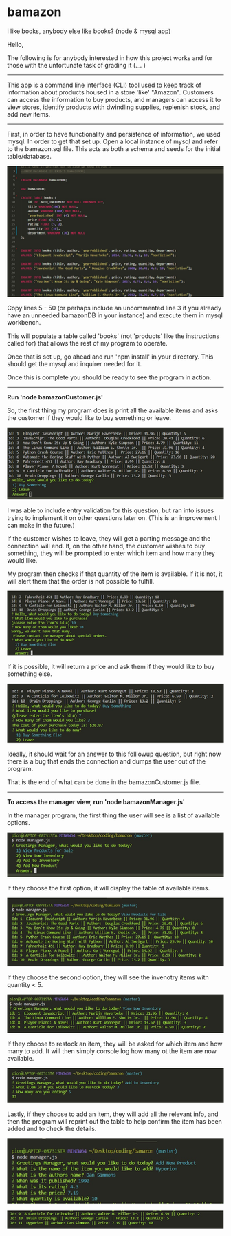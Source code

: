 # bamazon
i like books, anybody else like books? (node &amp; mysql app)

Hello, 

The following is for anybody interested in how this project works and for those with the unfortunate task of grading it (._. )

----------------------------------------------------------------------------------------------------------------------------------------


This app is a command line interface (CLI) tool used to keep track of information about products housed in a store 'like' "Amazon".  Customers can access the information to buy products, and managers can access it to view stores, identify products with dwindling supplies, replenish stock, and add new items.

-----------------------------------------------------------------------------------------------------------------------------------------


First, in order to have functionality and persistence of information, we used mysql.  In order to get that set up.  Open a local instance of mysql and refer to the bamazon.sql file.  This acts as both a schema and seeds for the initial table/database.  

![Alt text](images/bamazonschema.jpg?raw=true "start")

Copy lines 5 - 50 (or perhaps include an uncommented line 3 if you already have an unneeded bamazonDB in your instance) and execute them in mysql workbench.  

This will populate a table called 'books' (not 'products' like the instructions called for) that allows the rest of my program to operate.  

Once that is set up, go ahead and run 'npm install' in your directory. This should get the mysql and inquirer needed for it.  

Once this is complete you should be ready to see the program in action.  



----------------------------------------------------------------


**Run 'node bamazonCustomer.js'**



So, the first thing my program does is print all the available items and asks the customer if they would like to buy something or leave.  

![Alt text](images/firstoption.jpg?raw=true "start")

I was able to include entry validation for this question, but ran into issues trying to implement it on other questions later on.  (This is an improvement I can make in the future.)

If the customer wishes to leave, they will get a parting message and the connection will end.  If, on the other hand, the customer wishes to buy something, they will be prompted to enter which item and how many they would like.  


My program then checks if that quantity of the item is available.  If it is not, it will alert them that the order is not possible to fulfill.  

![Alt text](images/toomany.jpg?raw=true "stuff")


If it is possible, it will return a price and ask them if they would like to buy something else.  

![Alt text](images/itemamount.jpg?raw=true "stuff")

Ideally, it should wait for an answer to this folllowup question, but right now there is a bug that ends the connection and dumps the user out of the program.  

That is the end of what can be done in the bamazonCustomer.js file.  

-----------------------------------------------------------------------------------------------------------------------------------


**To access the manager view, run 'node bamazonManager.js'**


In the manager program, the first thing the user will see is a list of available options.  

![Alt text](images/manager0.jpg?raw=true "manager interface")

If they choose the first option, it will display the table of available items.

![Alt text](images/manager1.jpg?raw=true "manager interface")

If they choose the second option, they will see the invenotry items with quantity < 5. 

![Alt text](images/manager2.jpg?raw=true "manager interface")

If they choose to restock an item, they will be asked for which item and how many to add.  It will then simply console log how many ot the item are now available.  

![Alt text](images/manager3.jpg?raw=true "manager interface")

Lastly, if they choose to add an item, they will add all the relevant info, and then the program will reprint out the table to help confirm the item has been added and to check the details. 

![Alt text](images/manager4.jpg?raw=true "manager interface")


![Alt text](images/manager5.jpg?raw=true "manager interface")




